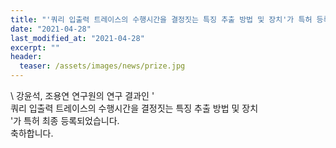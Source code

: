 ```yaml
---
title: "'쿼리 입출력 트레이스의 수행시간을 결정짓는 특징 추출 방법 및 장치'가 특허 등록되었습니다."
date: "2021-04-28"
last_modified_at: "2021-04-28"
excerpt: ""
header:
  teaser: /assets/images/news/prize.jpg
---
```

\\
강윤석, 조용연 연구원의 연구 결과인 '<br>쿼리 입출력 트레이스의 수행시간을 결정짓는 특징 추출 방법 및 장치<br>'가 특허 최종 등록되었습니다.<br>축하합니다.